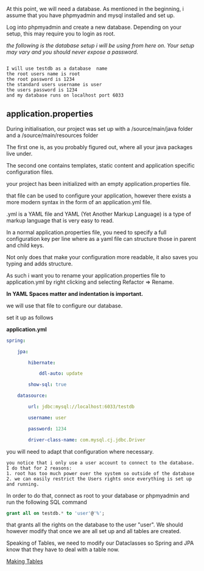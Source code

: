 
At this point, we will need a database. 
As mentioned in the beginning, i assume that you have phpmyadmin and mysql installed and set up.

Log into phpmyadmin and create a new database. Depending on your setup, this may require you to login as root.

*the following is the database setup i will be using from here on.
Your setup may vary and you should never expose a password.*


```

I will use testdb as a database  name
the root users name is root
the root password is 1234
the standard users username is user
the users password is 1234
and my database runs on localhost port 6033

```


## application.properties 

During initialisation, our project was set up with a /source/main/java folder and a /source/main/resources folder

The first one is, as you probably figured out, where all your java packages live under.

The second one contains templates, static content and application specific configuration files.

your  project has been initialized with an empty application.properties file.

that file can be used to configure your application, however there exists a more modern syntax in the form of an application.yml file.

.yml is a YAML file and YAML (Yet Another Markup Language) is a type of markup language that is very easy to read.

In a normal application.properties file, you need to specify a full configuration key per line where as a yaml file can structure those in parent and child keys.

Not only does that make your configuration more readable, it also saves you typing and adds structure.

As such i want you to rename your application.properties file to application.yml by right clicking and selecting Refactor => Rename.

**In YAML Spaces matter and indentation is important.**

we will use that file to configure our database.

set it up as follows

**application.yml**

```Yaml
spring:

	jpa:

		hibernate:

			ddl-auto: update

		show-sql: true

	datasource:

		url: jdbc:mysql://localhost:6033/testdb

		username: user

		password: 1234

		driver-class-name: com.mysql.cj.jdbc.Driver
```

you will need to adapt that configuration where necessary.

	you notice that i only use a user account to connect to the database. I do that for 2 reasons:
	1. root has too much power over the system so outside of the database
	2. we can easily restrict the Users rights once everything is set up and running.

In order to do that, connect as root to your database or phpmyadmin and run the following SQL command

```SQL
grant all on testdb.* to 'user'@'%';
```

that grants all the rights on the database to the user "user".
We should however modify that once we are all set up and all tables are created.

Speaking of Tables, we  need to modify our Dataclasses so Spring and JPA know that they have to deal with a table now.

[Making Tables](https://github.com/TripsJ/Spring-API-Workshop-1/blob/main/Making%20Tables.md)
